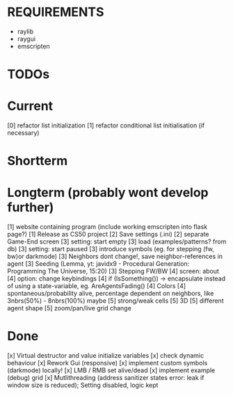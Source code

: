 # REQUIREMENTS
- raylib
- raygui
- emscripten

# TODOs
# Current 
[0] refactor list initialization
[1] refactor conditional list initialisation (if necessary)

# Shortterm

# Longterm (probably wont develop further)
[1] website containing program (include working emscripten into flask page?)
[1] Release as CS50 project
[2] Save settings (.ini)
[2] separate Game-End screen
[3] setting: start empty
[3] load (examples/patterns? from db)
[3] setting: start paused
[3] introduce symbols (eg. for stepping (fw, bw)or darkmode)
[3] Neighbors dont change!, save neighbor-references in agent
[3] Seeding (Lemma, yt: javidx9 - Procedural Generation: Programming The Universe, 15:20)
[3] Stepping FW/BW
[4] screen: about
[4] option: change keybindings
[4] if (IsSomething()) -> encapsulate instead of using a state-variable, eg. AreAgentsFading()
[4] Colors
[4] spontaneous/probability alive, percentage dependent on neighbors, like 3nbrs(50%) - 8nbrs(100%) maybe
    [5] strong/weak cells
[5] 3D
[5] different agent shape
[5] zoom/pan/live grid change

# Done

[x] Virtual destructor and value initialize variables
[x] check dynamic behaviour
[x] Rework Gui (responsive)
[x] implement custom symbols (darkmode) locally!
[x] LMB / RMB set alive/dead
[x] implement example (debug) grid
[x] Mutlithreading (address sanitizer states error: leak if window size is reduced); Setting disabled, logic kept